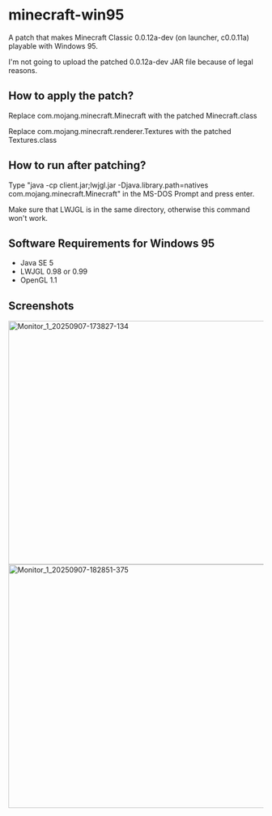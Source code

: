 # minecraft-win95
A patch that makes Minecraft Classic 0.0.12a-dev (on launcher, c0.0.11a) playable with Windows 95. 

I'm not going to upload the patched 0.0.12a-dev JAR file because of legal reasons.

## How to apply the patch?
Replace com.mojang.minecraft.Minecraft with the patched Minecraft.class

Replace com.mojang.minecraft.renderer.Textures with the patched Textures.class

## How to run after patching?
Type "java -cp client.jar;lwjgl.jar -Djava.library.path=natives com.mojang.minecraft.Minecraft" in the MS-DOS Prompt and press enter.

Make sure that LWJGL is in the same directory, otherwise this command won't work.

## Software Requirements for Windows 95
- Java SE 5
- LWJGL 0.98 or 0.99
- OpenGL 1.1

## Screenshots
<img width="640" height="480" alt="Monitor_1_20250907-173827-134" src="https://github.com/user-attachments/assets/f722dcd3-f1e3-4139-aef8-64b93aa33d59" />

<img width="640" height="480" alt="Monitor_1_20250907-182851-375" src="https://github.com/user-attachments/assets/cc2ff793-f8d9-419f-a6eb-00067d09f269" />
